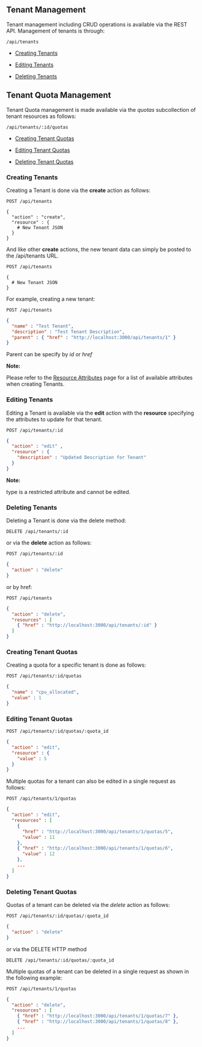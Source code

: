 ---
---

## Tenant Management

Tenant management including CRUD operations is available via the REST
API. Management of tenants is through:

``` data
/api/tenants
```

  - [Creating Tenants](#creating-tenants)

  - [Editing Tenants](#editing-tenants)

  - [Deleting Tenants](#deleting-tenants)

## Tenant Quota Management

Tenant Quota management is made available via the *quotas* subcollection
of tenant resources as follows:

``` data
/api/tenants/:id/quotas
```

  - [Creating Tenant Quotas](#creating-tenant-quotas)

  - [Editing Tenant Quotas](#editing-tenant-quotas)

  - [Deleting Tenant Quotas](#deleting-tenant-quotas)

### Creating Tenants

Creating a Tenant is done via the **create** action as follows:

    POST /api/tenants

``` data
{
  "action" : "create",
  "resource" : {
    # New Tenant JSON
  }
}
```

And like other **create** actions, the new tenant data can simply be
posted to the /api/tenants URL.

    POST /api/tenants

``` data
{
  # New Tenant JSON
}
```

For example, creating a new tenant:

    POST /api/tenants

``` json
{
  "name" : "Test Tenant",
  "description" : "Test Tenant Description",
  "parent" : { "href" : "http://localhost:3000/api/tenants/1" }
}
```

Parent can be specify by *id* or *href*

**Note:**

Please refer to the [Resource
Attributes](../appendices/resource_attributes.html#tenants) page for a
list of available attributes when creating Tenants.

</div>

### Editing Tenants

Editing a Tenant is available via the **edit** action with the
**resource** specifying the attributes to update for that tenant.

    POST /api/tenants/:id

``` json
{
  "action" : "edit" ,
  "resource" : {
    "description" : "Updated Description for Tenant"
  }
}
```

**Note:**

type is a restricted attribute and cannot be edited.

</div>

### Deleting Tenants

Deleting a Tenant is done via the delete method:

    DELETE /api/tenants/:id

or via the **delete** action as follows:

    POST /api/tenants/:id

``` json
{
  "action" : "delete"
}
```

or by href:

    POST /api/tenants

``` json
{
  "action" : "delete",
  "resources" : [
    { "href" : "http://localhost:3000/api/tenants/:id" }
  ]
}
```

### Creating Tenant Quotas

Creating a quota for a specific tenant is done as follows:

    POST /api/tenants/:id/quotas

``` json
{
  "name" : "cpu_allocated",
  "value" : 1
}
```

### Editing Tenant Quotas

    POST /api/tenants/:id/quotas/:quota_id

``` json
{
  "action" : "edit",
  "resource" : {
    "value" : 5
  }
}
```

Multiple quotas for a tenant can also be edited in a single request as
follows:

    POST /api/tenants/1/quotas

``` json
{
  "action" : "edit",
  "resources" : [
    {
      "href" : "http://localhost:3000/api/tenants/1/quotas/5",
      "value" : 11
    },
    { "href" : "http://localhost:3000/api/tenants/1/quotas/6",
      "value" : 12
    },
    ...
  ]
}
```

### Deleting Tenant Quotas

Quotas of a tenant can be deleted via the *delete* action as follows:

    POST /api/tenants/:id/quotas/:quota_id

``` json
{
  "action" : "delete"
}
```

or via the DELETE HTTP method

    DELETE /api/tenants/:id/quotas/:quota_id

Multiple quotas of a tenant can be deleted in a single request as shown
in the following example:

    POST /api/tenants/1/quotas

``` json
{
  "action" : "delete",
  "resources" : [
    { "href" : "http://localhost:3000/api/tenants/1/quotas/7" },
    { "href" : "http://localhost:3000/api/tenants/1/quotas/8" },
    ...
  ]
}
```
